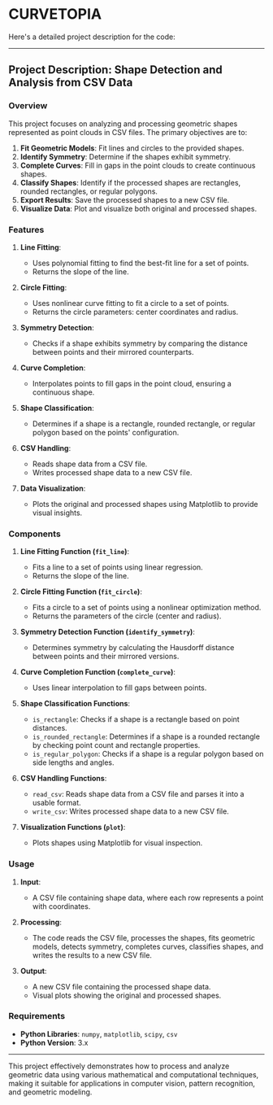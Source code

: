 # CURVETOPIA

Here's a detailed project description for the code:

---

## Project Description: Shape Detection and Analysis from CSV Data

### Overview

This project focuses on analyzing and processing geometric shapes represented as point clouds in CSV files. The primary objectives are to:

1. **Fit Geometric Models**: Fit lines and circles to the provided shapes.
2. **Identify Symmetry**: Determine if the shapes exhibit symmetry.
3. **Complete Curves**: Fill in gaps in the point clouds to create continuous shapes.
4. **Classify Shapes**: Identify if the processed shapes are rectangles, rounded rectangles, or regular polygons.
5. **Export Results**: Save the processed shapes to a new CSV file.
6. **Visualize Data**: Plot and visualize both original and processed shapes.

### Features

1. **Line Fitting**:
   - Uses polynomial fitting to find the best-fit line for a set of points.
   - Returns the slope of the line.

2. **Circle Fitting**:
   - Uses nonlinear curve fitting to fit a circle to a set of points.
   - Returns the circle parameters: center coordinates and radius.

3. **Symmetry Detection**:
   - Checks if a shape exhibits symmetry by comparing the distance between points and their mirrored counterparts.

4. **Curve Completion**:
   - Interpolates points to fill gaps in the point cloud, ensuring a continuous shape.

5. **Shape Classification**:
   - Determines if a shape is a rectangle, rounded rectangle, or regular polygon based on the points' configuration.

6. **CSV Handling**:
   - Reads shape data from a CSV file.
   - Writes processed shape data to a new CSV file.

7. **Data Visualization**:
   - Plots the original and processed shapes using Matplotlib to provide visual insights.

### Components

1. **Line Fitting Function (`fit_line`)**:
   - Fits a line to a set of points using linear regression.
   - Returns the slope of the line.

2. **Circle Fitting Function (`fit_circle`)**:
   - Fits a circle to a set of points using a nonlinear optimization method.
   - Returns the parameters of the circle (center and radius).

3. **Symmetry Detection Function (`identify_symmetry`)**:
   - Determines symmetry by calculating the Hausdorff distance between points and their mirrored versions.

4. **Curve Completion Function (`complete_curve`)**:
   - Uses linear interpolation to fill gaps between points.

5. **Shape Classification Functions**:
   - `is_rectangle`: Checks if a shape is a rectangle based on point distances.
   - `is_rounded_rectangle`: Determines if a shape is a rounded rectangle by checking point count and rectangle properties.
   - `is_regular_polygon`: Checks if a shape is a regular polygon based on side lengths and angles.

6. **CSV Handling Functions**:
   - `read_csv`: Reads shape data from a CSV file and parses it into a usable format.
   - `write_csv`: Writes processed shape data to a new CSV file.

7. **Visualization Functions (`plot`)**:
   - Plots shapes using Matplotlib for visual inspection.

### Usage

1. **Input**:
   - A CSV file containing shape data, where each row represents a point with coordinates.

2. **Processing**:
   - The code reads the CSV file, processes the shapes, fits geometric models, detects symmetry, completes curves, classifies shapes, and writes the results to a new CSV file.

3. **Output**:
   - A new CSV file containing the processed shape data.
   - Visual plots showing the original and processed shapes.

### Requirements

- **Python Libraries**: `numpy`, `matplotlib`, `scipy`, `csv`
- **Python Version**: 3.x

---

This project effectively demonstrates how to process and analyze geometric data using various mathematical and computational techniques, making it suitable for applications in computer vision, pattern recognition, and geometric modeling.
